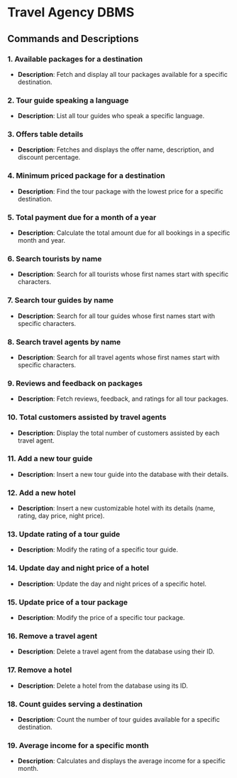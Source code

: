 # Travel Agency DBMS

## Commands and Descriptions

### 1. **Available packages for a destination**
   - **Description**: Fetch and display all tour packages available for a specific destination.

### 2. **Tour guide speaking a language**
   - **Description**: List all tour guides who speak a specific language.

### 3. **Offers table details**
   - **Description**: Fetches and displays the offer name, description, and discount percentage.

### 4. **Minimum priced package for a destination**
   - **Description**: Find the tour package with the lowest price for a specific destination.

### 5. **Total payment due for a month of a year**
   - **Description**: Calculate the total amount due for all bookings in a specific month and year.

### 6. **Search tourists by name**
   - **Description**: Search for all tourists whose first names start with specific characters.

### 7. **Search tour guides by name**
   - **Description**: Search for all tour guides whose first names start with specific characters.

### 8. **Search travel agents by name**
   - **Description**: Search for all travel agents whose first names start with specific characters.

### 9. **Reviews and feedback on packages**
   - **Description**: Fetch reviews, feedback, and ratings for all tour packages.

### 10. **Total customers assisted by travel agents**
   - **Description**: Display the total number of customers assisted by each travel agent.

### 11. **Add a new tour guide**
   - **Description**: Insert a new tour guide into the database with their details.

### 12. **Add a new hotel**
   - **Description**: Insert a new customizable hotel with its details (name, rating, day price, night price).

### 13. **Update rating of a tour guide**
   - **Description**: Modify the rating of a specific tour guide.

### 14. **Update day and night price of a hotel**
   - **Description**: Update the day and night prices of a specific hotel.

### 15. **Update price of a tour package**
   - **Description**: Modify the price of a specific tour package.

### 16. **Remove a travel agent**
   - **Description**: Delete a travel agent from the database using their ID.

### 17. **Remove a hotel**
   - **Description**: Delete a hotel from the database using its ID.

### 18. **Count guides serving a destination**
   - **Description**: Count the number of tour guides available for a specific destination.

### 19. **Average income for a specific month**
   - **Description**: Calculates and displays the average income for a specific month.

